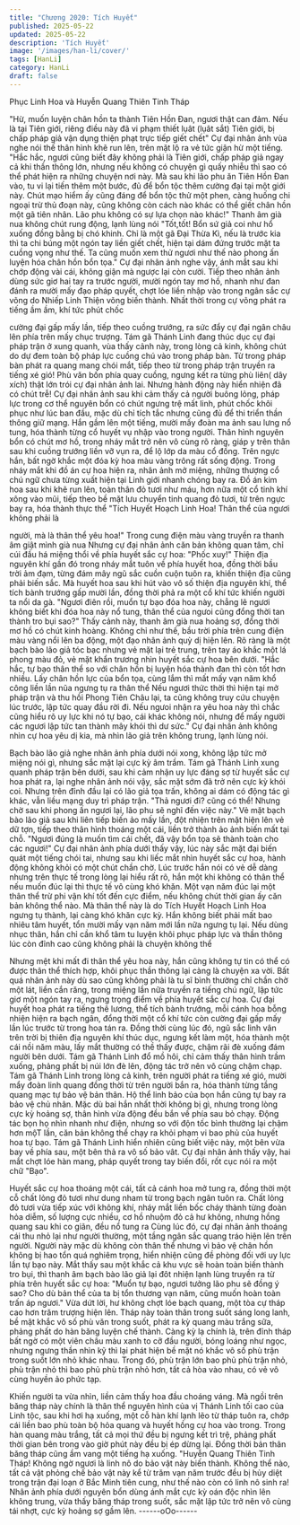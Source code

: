 ```yaml
---
title: "Chương 2020: Tích Huyết"
published: 2025-05-22
updated: 2025-05-22
description: 'Tích Huyết'
image: '/images/han-li/cover/'
tags: [HanLi]
category: HanLi
draft: false
---
```


Phục Linh Hoa và Huyễn
Quang Thiên Tinh Tháp

"Hừ, muốn luyện chân hồn ta thành Tiên Hồn Đan, ngươi thật can
đảm. Nếu là tại Tiên giới, riêng điều này đã vi phạm thiết lụât (lụât
sắt) Tiên giới, bị chấp pháp giả vận dụng thiện phạt trực tiếp giết
chết" Cự đại nhân ảnh vùa nghe nói thế thân hình khẽ run lên,
trên mặt lộ ra vẻ tức giận hừ một tiếng.
"Hắc hắc, ngươi cũng biết đây không phải là Tiên giới, chấp pháp
giả ngay cả khi thần thông lớn, nhưng nếu không có chuyện gì
quấy nhiễu thì sao có thể phát hiện ra những chuyện nơi này. Mà
sau khi lão phu ăn Tiên Hồn Đan vào, tu vi lại tiến thêm một bước,
đủ để bổn tộc thêm cường đại tại một giới này. Chút mạo hiểm ấy
cũng đáng để bổn tộc thử một phen, càng huống chi ngoại trừ thủ
đoạn này, cũng không còn cách nào khác có thể giết chân hồn
một gã tiên nhân. Lão phu không có sự lựa chọn nào khác!"
Thanh âm già nua không chút rung động, lạnh lùng nói
"Tốt,tốt! Bổn sứ giả coi như hổ xuống đồng bằng bị chó khinh. Chỉ
là một gã Đại Thừa Kì, nếu là trước kia thì ta chi búng một ngón
tay liền giết chết, hiện tại dám đứng trước mặt ta cuồng vọng như
thế. Ta cũng muốn xem thử ngươi như thế nào phong ấn luyện
hóa chân hồn bổn tọa." Cự đại nhân ảnh nghe vậy, ánh mắt sau
khi chớp động vài cái, không giận mà ngược lại còn cười.
Tiếp theo nhân ảnh dùng sức giơ hai tay ra trước người, mười
ngón tay mơ hồ, nhanh như đan đánh ra mười mấy đạo pháp
quyết, chợt lóe liền nhập vào trong ngân sắc cự võng do Nhiếp
Linh Thiện võng biến thành.
Nhất thời trong cự võng phát ra tiếng ầm ầm, khí tức phút chốc

cường đại gấp mấy lần, tiếp theo cuồng trướng, ra sức đẩy cự đại
ngân châu lên phía trên mấy chục trượng.
Tám gã Thánh Linh đang thúc dục cự đại pháp trận ở xung
quanh, vùa thấy cảnh này, trong lòng cả kinh, không chút do dự
đem toàn bộ pháp lực cuồng chú vào trong pháp bàn.
Từ trong pháp bàn phát ra quang mang chói mắt, tiếp theo từ
trong pháp trận truyền ra tiếng xé gió!
Phù văn bốn phía quay cuồng, ngưng kết ra từng phù liên( dây
xích) thật lớn trói cự đại nhân ảnh lai.
Nhưng hành động này hiển nhiện đã có chút trễ!
Cự đại nhân ảnh sau khi cảm thấy cả người buông lỏng, pháp lực
trong cơ thể nguyên bổn có chút ngưng trệ mất linh, phút chốc
khôi phục như lúc ban đầu, mặc dù chỉ tích tắc nhưng cũng đủ để
thi triển thần thông giữ mạng.
Hắn gầm lên một tiếng, mười mấy đoàn ma ảnh sau lưng nổ tung,
hóa thành từng cổ huyết vụ nhập vào trong người.
Thân hình nguyên bổn có chút mơ hồ, trong nháy mắt trở nên vô
cùng rõ ràng, giáp y trên thân sau khi cuồng trướng liền vỡ vụn
ra, để lộ lớp da màu cổ đồng.
Trên ngực hắn, bất ngờ khắc một đóa kỳ hoa màu vàng trông rất
sống động.
Trong nháy mắt khi đồ án cự hoa hiện ra, nhân ảnh mở miệng,
những thượng cổ chú ngữ chưa từng xuất hiện tại Linh giới
nhanh chóng bay ra.
Đồ án kim hoa sau khi khẽ run lên, toàn thân đỏ tươi như máu,
hơn nữa một cổ tinh khí xông vào mũi, tiếp theo bề mặt lưu
chuyển tinh quang đỏ tươi, từ trên ngực bay ra, hóa thành thực
thể
"Tích Huyết Hoạch Linh Hoa! Thân thể của ngươi không phải là

người, mà là thân thể yêu hoa!"
Trong cung điện màu vàng truyền ra thanh âm giật mình già nua
Nhưng cự đại nhân ảnh căn bản không quan tâm, chỉ cúi đầu há
miệng thổi về phía huyết sắc cự hoa:
"Phốc xuy!"
Thiện địa nguyên khí gần đó trong nháy mắt tuôn về phía huyết
hoa, đồng thời bầu trời ảm đạm, từng đám mây ngũ sắc cuồn
cuộn tuôn ra, khiến thiện địa cũng phải biến sắc.
Mà huyết hoa sau khi hút vào vô số thiện địa nguyên khí, thể tích
bành trướng gấp mười lần, đồng thời phả ra một cổ khí tức khiến
người ta nổi da gà.
"Ngươi điên rồi, muổn tự bạo đóa hoa này, chẳng lẽ ngươi không
biết khi đóa hoa này nổ tung, thân thể của ngưoi cũng đổng thời
tan thành tro bụi sao?" Thấy cảnh này, thanh âm già nua hoảng
sợ, đổng thời mơ hồ có chút kinh hoàng.
Không chỉ như thế, bầu trời phía trên cung điện màu vàng nổi lên
ba động, một đạo nhân ảnh quỳ dị hiện lên.
Rõ ràng là một bạch bào lão giả tóc bạc nhưng vẻ mặt lại trẻ
trung, trên tay áo khắc một lá phong màu đỏ, vẻ mặt khẩn trương
nhìn huyết sắc cự hoa bên dưới.
"Hắc hắc, tự bạo thân thể so với chân hồn bị luyện hóa thành đan
thì còn tốt hơn nhiều. Lấy chân hồn lực của bổn tọa, cùng lắm thì
mất mấy vạn năm khổ công liền lần nũa ngưng tụ ra thân thể Nếu
ngươi thức thời thì hiện tại mở pháp trận và thu hồi Phong Tiên
Châu lại, ta cũng không truy cứu chuyện lúc trước, lập tức quay
đầu rời đi. Nếu ngưoi nhận ra yêu hoa này thì chắc cũng hiểu rõ
uy lực khi nó tự bạo, cái khác không nói, nhưng để mấy người các
ngươi lập tức tan thành mây khói thì dư sức."
Cự đại nhân ảnh không nhìn cự hoa yêu dị kia, mà nhìn lão giả
trên không trung, lạnh lùng nói.

Bạch bào lão giả nghe nhân ảnh phía dưới nói xong, không lập
tức mở miệng nói gì, nhưng sắc mặt lại cực kỳ âm trầm.
Tám gã Thánh Linh xung quanh pháp trận bên dưới, sau khi cảm
nhận uy lực đáng sợ từ huyết sắc cự hoa phát ra, lại nghe nhân
ảnh nói vậy, sắc mặt sớm đã trở nên cực kỳ khói coi.
Nhưng trên đỉnh đầu lại có lão giả tọa trấn, không ai dám có động
tác gì khác, vẫn liều mạng duy trì pháp trận.
"Thả ngươi đi? cũng có thể! Nhưng chờ sau khi phong ấn ngươi
lại, lão phu sẽ nghĩ đến việc này."
Vẻ mặt bạch bào lão giả sau khi liên tiếp biến ảo mấy lần, đột
nhiện trên mặt hiện lên vẻ dữ tợn, tiếp theo thân hình thoáng một
cái, liền trở thành ảo ảnh biến mất tại chỗ.
"Ngươi đúng là muốn tìm cái chết, đã vậy bổn tọa sẽ thành toàn
cho các ngươi!" Cự đại nhân ảnh phía dưới thấy vậy, lúc này sắc
mặt đại biến quát một tiếng chói tai, nhưng sau khi liếc mắt nhìn
huyết sắc cự hoa, hành động không khỏi có một chút chần chờ.
Lúc trước hắn nói có vẻ dễ dàng nhưng trên thực tế trong lòng lại
hiểu rất rõ, hắn một khi không có thân thể nếu muốn đúc lại thì
thực tế vô cùng khó khăn.
Một vạn năm đúc lại một thân thể trừ phi vận khí tốt đến cực
điểm, nếu không chút thời gian ấy căn bản không thể nào.
Mà thân thể này là do Tích Huyết Hoạch Linh Hoa ngưng tụ
thành, lại càng khó khăn cực kỳ.
Hắn không biết phải mất bao nhiêu tâm huyết, tổn mười mấy vạn
năm mới lần nữa ngưng tụ lại.
Nếu dùng nhục thân, hắn chỉ cần khổ tâm tu luyện khôi phục pháp
lực và thần thông lúc còn đỉnh cao cũng không phải là chuyện
không thể

Nhưng mệt khi mất đi thân thể yêu hoa này, hắn cũng không tự tin
có thể có được thân thể thích hợp, khôi phục thần thông lại càng
là chuyện xa vời.
Bất quá nhân ảnh này dù sao cũng không phải là tu sĩ bình
thường chỉ chần chờ một lát, liền cắn răng, trong miệng lần nữa
truyền ra tiếng chú ngữ, lập tức giơ một ngón tay ra, ngưng trọng
điểm về phía huyết sắc cự hoa.
Cự đại huyết hoa phát ra tiếng thê lương, thể tích bành trướng,
mỗi cánh hoa bỗng nhiện hiện ra bạch ngân, đổng thời một cổ khí
tức còn cường đại gấp mấy lần lúc trước từ trong hoa tán ra.
Đồng thời cùng lúc đó, ngũ sắc linh vân trên trời bị thiên địa
nguyên khí thúc dục, ngưng kết làm một, hóa thành một cái nồi
năm màu, lấy mắt thường có thề thấy được, chậm rãi đè xuống
đám người bên dưới.
Tám gã Thánh Linh đổ mồ hôi, chỉ cảm thấy thân hình trầm
xuống, phảng phất bị núi lớn đè lên, động tác trở nên vô cùng
chậm chạp.
Tám gã Thánh Linh trong lòng cả kinh, trên người phát ra tiếng xé
gió, mười mẩy đoàn linh quang đồng thời từ trên người bắn ra,
hóa thành từng tầng quang mạc tự bảo vệ bản thân.
Hộ thể linh bảo của bọn hắn cũng tự bay ra bảo vệ chủ nhân.
Mặc dù bai hắn nhất thời không bị gì, nhưng trong lòng cực kỳ
hoảng sợ, thân hình vừa động đều bắn về phía sau bỏ chạy.
Động tác bọn họ nhìn nhanh như điện, nhưng so với độn tốc bình
thường lại chậm hơn mộT lần, căn bản không thể chạy ra khỏi
phạm vi bao phủ của huyết hoa tự bạo.
Tám gã Thánh Linh hiển nhiên cũng biết việc này, một bên vừa
bay về phía sau, một bên thả ra vô số bảo vât.
Cự đại nhân ảnh thấy vậy, hai mắt chợt lóe hàn mang, pháp quyết
trong tay biến đổi, rốt cục nói ra một chữ "Bạo".

Huyết sắc cự hoa thoáng một cái, tất cả cánh hoa mở tung ra,
đồng thời một cỗ chất lỏng đỏ tươi như dung nham từ trong bạch
ngân tuôn ra.
Chất lỏng đỏ tươi vừa tiếp xúc với không khí, nháy mắt liền bốc
cháy thành từng đoàn hỏa diễm, số lượng cực nhiều, cơ hồ
nhuộm đỏ cả hư không, nhưng hồng quang sau khi co giãn, đều
nổ tung ra
Cùng lúc đó, cự đại nhân ảnh thoáng cái thu nhỏ lại như người
thường, một tầng ngân sắc quang tráo hiện lên trên người.
Người này mặc dù không còn thân thể nhưng vì bảo vệ chân hồn
không bị hao tổn quá nghiêm trọng, hiển nhiện cũng đề phòng đối
với uy lực lần tự bạo này.
Mắt thấy sau một khắc cả khu vực sẽ hoàn toàn biến thành tro
bụi, thì thanh âm bạch bào lão giả lại đôt nhiện lạnh lùng truyền ra
từ phía trên huyết sắc cự hoa:
"Muổn tự bạo, ngươi tưởng lão phu sẽ đồng ý sao? Cho dù bản
thể của ta bị tổn thương vạn năm, cũng muốn hoàn toàn trấn áp
ngươi."
Vừa dứt lời, hư không chợt lóe bạch quang, một tòa cự tháp cao
hơn trăm trượng hiện lên.
Tháp này toàn thân trong suốt sáng long lanh, bề mặt khắc vô số
phù văn trong suốt, phát ra kỳ quang màu trắng sữa, phảng phất
do hàn băng luyện chế thành.
Càng kỳ lạ chính là, trên đỉnh tháp bất ngờ có một viên châu màu
xanh to cỡ đầu người, bóng loáng như ngọc, nhưng ngưng thần
nhìn kỹ thì lại phát hiện bề mặt nó khắc vô số phù trận trong suốt
lớn nhỏ khác nhau.
Trong đó, phù trận lớn bao phủ phù trận nhỏ, phù trận nhỏ thì bao
phủ phù trận nhỏ hơn, tất cả hòa vào nhau, có vẻ vô cùng huyền
ảo phức tạp.

Khiến người ta vừa nhìn, liền cảm thấy hoa đầu choáng váng.
Mà ngồi trên băng tháp này chính là thân thể nguyên hình của vị
Thánh Linh tối cao của Linh tộc, sau khi hơi hạ xuống, một cỗ hàn
khí lạnh lẽo từ tháp tuôn ra, chớp cái liền bao phù toàn bộ hỏa
quang và huyết hồng cự hoa vào trong.
Trong hàn quang màu trắng, tất cả mọi thứ đều bị ngưng kết trì
trệ, phảng phất thời gian bên trong vào giờ phút này đều bị ép
dừng lại.
Đồng thời bản thân băng tháp cũng ầm vang một tiếng hạ xuống.
"Huyễn Quang Thiên Tinh Tháp! Không ngờ ngươi là linh nô do
bảo vật này biến thành. Không thể nào, tất cả vật phỏng chế bảo
vật này kể từ trăm vạn năm trước đều bị hủy diệt trong trận đại
loạn ở Bắc Minh tiên cung, như thế nào còn có linh nô sinh ra!
Nhân ảnh phía dưới nguyên bổn dùng ánh mắt cực kỳ oán độc
nhìn lên không trung, vừa thấy băng tháp trong suốt, sắc mặt lập
tức trở nên vô cùng tái nhợt, cực kỳ hoảng sợ gầm lên.
------oOo------
